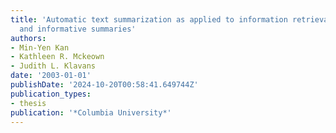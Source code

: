 ```yaml
---
title: 'Automatic text summarization as applied to information retrieval: using indicative
  and informative summaries'
authors:
- Min-Yen Kan
- Kathleen R. Mckeown
- Judith L. Klavans
date: '2003-01-01'
publishDate: '2024-10-20T00:58:41.649744Z'
publication_types:
- thesis
publication: '*Columbia University*'
---
```

